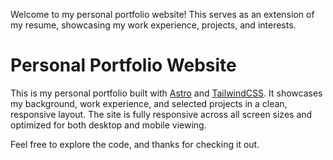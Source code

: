

Welcome to my personal portfolio website! This serves as an extension of my resume, showcasing my work experience, projects, and interests.

# Personal Portfolio Website

This is my personal portfolio built with [Astro](https://astro.build/) and [TailwindCSS](https://tailwindcss.com/). It showcases my background, work experience, and selected projects in a clean, responsive layout. The site is fully responsive across all screen sizes and optimized for both desktop and mobile viewing.

Feel free to explore the code, and thanks for checking it out.